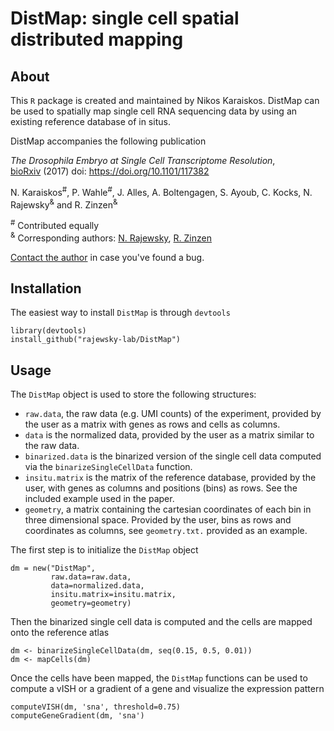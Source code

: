 # DistMap: single cell spatial distributed mapping 

## About
This `R` package is created and maintained by Nikos Karaiskos.
DistMap can be used to spatially map single cell RNA sequencing data
by using an existing reference database of in situs.

DistMap accompanies the following publication

*The Drosophila Embryo at Single Cell Transcriptome Resolution*, <br />
[bioRxiv](http://www.biorxiv.org/content/early/2017/03/17/117382) (2017)
doi: https://doi.org/10.1101/117382 

N. Karaiskos<sup>#</sup>, P. Wahle<sup>#</sup>, J. Alles, A. Boltengagen,
S. Ayoub, C. Kocks, N. Rajewsky<sup>&</sup> and R. Zinzen<sup>&</sup>

<sup>#</sup> Contributed equally <br />
<sup>&</sup> Corresponding authors: [N. Rajewsky](mailto:rajewsky@mdc-berlin.de), [R. Zinzen](mailto:robert.zinzen@mdc-berlin.de)

[Contact the author](mailto:nikolaos.karaiskos@mdc-berlin.de) in case you've found a bug. 

## Installation
The easiest way to install `DistMap` is through `devtools`

```
library(devtools)
install_github("rajewsky-lab/DistMap")
```

## Usage
The `DistMap` object is used to store the following structures:
* `raw.data`, the raw data (e.g. UMI counts) of the experiment, provided
by the user as a matrix with genes as rows and cells as columns.
* `data` is the normalized data, provided by the user as a matrix similar
to the raw data.
* `binarized.data` is the binarized version of the single cell data 
computed via the `binarizeSingleCellData` function.
* `insitu.matrix` is the matrix of the reference database, provided by
the user, with genes as columns and positions (bins) as rows. See the
included example used in the paper.
* `geometry`, a matrix containing the cartesian coordinates of each bin
in three dimensional space. Provided by the user, bins as rows and coordinates
as columns, see `geometry.txt.` provided as an example.

The first step is to initialize the `DistMap` object
```
dm = new("DistMap",
         raw.data=raw.data,
         data=normalized.data,
         insitu.matrix=insitu.matrix,
         geometry=geometry)
```
Then the binarized single cell data is computed and the cells are mapped
onto the reference atlas
```
dm <- binarizeSingleCellData(dm, seq(0.15, 0.5, 0.01))
dm <- mapCells(dm)
```
Once the cells have been mapped, the `DistMap` functions can be used
to compute a vISH or a gradient of a gene and visualize the expression
pattern
```
computeVISH(dm, 'sna', threshold=0.75)
computeGeneGradient(dm, 'sna')
```


